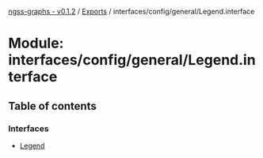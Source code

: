 [ngss-graphs - v0.1.2](../README.md) / [Exports](../modules.md) / interfaces/config/general/Legend.interface

# Module: interfaces/config/general/Legend.interface

## Table of contents

### Interfaces

- [Legend](../interfaces/interfaces_config_general_legend_interface.legend.md)
